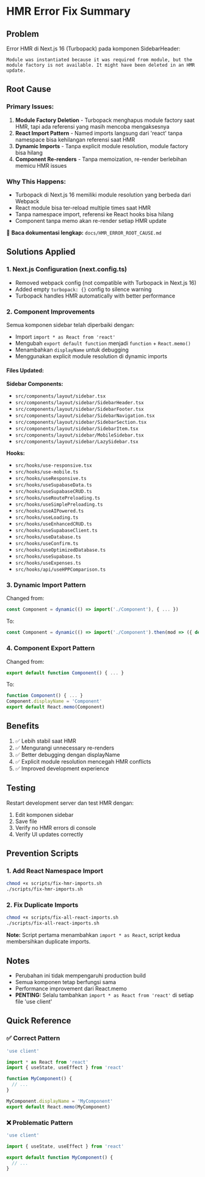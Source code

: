 # HMR Error Fix Summary

## Problem
Error HMR di Next.js 16 (Turbopack) pada komponen SidebarHeader:
```
Module was instantiated because it was required from module, but the module factory is not available. It might have been deleted in an HMR update.
```

## Root Cause

### Primary Issues:
1. **Module Factory Deletion** - Turbopack menghapus module factory saat HMR, tapi ada referensi yang masih mencoba mengaksesnya
2. **React Import Pattern** - Named imports langsung dari 'react' tanpa namespace bisa kehilangan referensi saat HMR
3. **Dynamic Imports** - Tanpa explicit module resolution, module factory bisa hilang
4. **Component Re-renders** - Tanpa memoization, re-render berlebihan memicu HMR issues

### Why This Happens:
- Turbopack di Next.js 16 memiliki module resolution yang berbeda dari Webpack
- React module bisa ter-reload multiple times saat HMR
- Tanpa namespace import, referensi ke React hooks bisa hilang
- Component tanpa memo akan re-render setiap HMR update

📖 **Baca dokumentasi lengkap:** `docs/HMR_ERROR_ROOT_CAUSE.md`

## Solutions Applied

### 1. Next.js Configuration (next.config.ts)
- Removed webpack config (not compatible with Turbopack in Next.js 16)
- Added empty `turbopack: {}` config to silence warning
- Turbopack handles HMR automatically with better performance

### 2. Component Improvements
Semua komponen sidebar telah diperbaiki dengan:
- Import `import * as React from 'react'`
- Mengubah `export default function` menjadi `function` + `React.memo()`
- Menambahkan `displayName` untuk debugging
- Menggunakan explicit module resolution di dynamic imports

#### Files Updated:

**Sidebar Components:**
- `src/components/layout/sidebar.tsx`
- `src/components/layout/sidebar/SidebarHeader.tsx`
- `src/components/layout/sidebar/SidebarFooter.tsx`
- `src/components/layout/sidebar/SidebarNavigation.tsx`
- `src/components/layout/sidebar/SidebarSection.tsx`
- `src/components/layout/sidebar/SidebarItem.tsx`
- `src/components/layout/sidebar/MobileSidebar.tsx`
- `src/components/layout/sidebar/LazySidebar.tsx`

**Hooks:**
- `src/hooks/use-responsive.tsx`
- `src/hooks/use-mobile.ts`
- `src/hooks/useResponsive.ts`
- `src/hooks/useSupabaseData.ts`
- `src/hooks/useSupabaseCRUD.ts`
- `src/hooks/useRoutePreloading.ts`
- `src/hooks/useSimplePreloading.ts`
- `src/hooks/useAIPowered.ts`
- `src/hooks/useLoading.ts`
- `src/hooks/useEnhancedCRUD.ts`
- `src/hooks/useSupabaseClient.ts`
- `src/hooks/useDatabase.ts`
- `src/hooks/useConfirm.ts`
- `src/hooks/useOptimizedDatabase.ts`
- `src/hooks/useSupabase.ts`
- `src/hooks/useExpenses.ts`
- `src/hooks/api/useHPPComparison.ts`

### 3. Dynamic Import Pattern
Changed from:
```typescript
const Component = dynamic(() => import('./Component'), { ... })
```

To:
```typescript
const Component = dynamic(() => import('./Component').then(mod => ({ default: mod.default })), { ... })
```

### 4. Component Export Pattern
Changed from:
```typescript
export default function Component() { ... }
```

To:
```typescript
function Component() { ... }
Component.displayName = 'Component'
export default React.memo(Component)
```

## Benefits
1. ✅ Lebih stabil saat HMR
2. ✅ Mengurangi unnecessary re-renders
3. ✅ Better debugging dengan displayName
4. ✅ Explicit module resolution mencegah HMR conflicts
5. ✅ Improved development experience

## Testing
Restart development server dan test HMR dengan:
1. Edit komponen sidebar
2. Save file
3. Verify no HMR errors di console
4. Verify UI updates correctly

## Prevention Scripts

### 1. Add React Namespace Import
```bash
chmod +x scripts/fix-hmr-imports.sh
./scripts/fix-hmr-imports.sh
```

### 2. Fix Duplicate Imports
```bash
chmod +x scripts/fix-all-react-imports.sh
./scripts/fix-all-react-imports.sh
```

**Note:** Script pertama menambahkan `import * as React`, script kedua membersihkan duplicate imports.

## Notes
- Perubahan ini tidak mempengaruhi production build
- Semua komponen tetap berfungsi sama
- Performance improvement dari React.memo
- **PENTING:** Selalu tambahkan `import * as React from 'react'` di setiap file 'use client'

## Quick Reference

### ✅ Correct Pattern
```typescript
'use client'

import * as React from 'react'
import { useState, useEffect } from 'react'

function MyComponent() {
  // ...
}

MyComponent.displayName = 'MyComponent'
export default React.memo(MyComponent)
```

### ❌ Problematic Pattern
```typescript
'use client'

import { useState, useEffect } from 'react'

export default function MyComponent() {
  // ...
}
```
